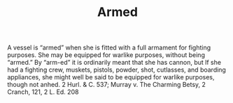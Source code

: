 ---
title: Armed
letter: A
permalink: "/definitions/bld-armed.html"
body: A vessel is “armed” when she is fitted with a full armament for fighting purposes.
  She may be equipped for warlike purposes, without being “armed.” By “arm-ed” it
  is ordinarily meant that she has cannon, but lf she had a fighting crew, muskets,
  pistols, powder, shot, cutlasses, and boarding appliances, she might well be said
  to be equipped for warlike purposes, though not anhed. 2 Hurl. & C. 537; Murray
  v. The Charming Betsy, 2 Cranch, 121, 2 L. Ed. 208
published_at: '2018-07-07'
source: Black's Law Dictionary 2nd Ed (1910)
layout: post
---